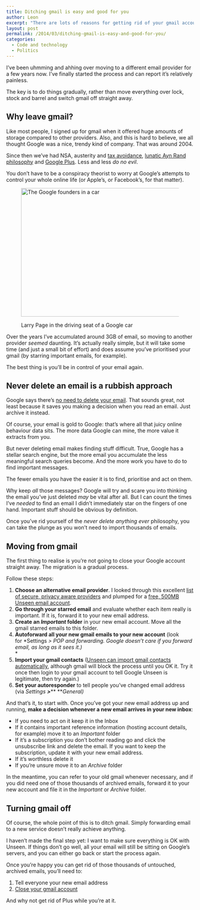 ```yaml
---
title: Ditching gmail is easy and good for you
author: Leon
excerpt: "There are lots of reasons for getting rid of your gmail account. Once you get your head around deleting email, it's an easy process."
layout: post
permalink: /2014/03/ditching-gmail-is-easy-and-good-for-you/
categories:
  - Code and technology
  - Politics
---
```

I&#8217;ve been uhmming and ahhing over moving to a different email provider for a few years now. I&#8217;ve finally started the process and can report it&#8217;s relatively painless.

The key is to do things gradually, rather than move everything over lock, stock and barrel and switch gmail off straight away.

## Why leave gmail?

Like most people, I signed up for gmail when it offered huge amounts of storage compared to other providers. Also, and this is hard to believe, we all thought Google was a nice, trendy kind of company. That was around 2004.

Since then we&#8217;ve had NSA, austerity and [tax avoidance][1], [lunatic Ayn Rand philosophy][2] and [Google Plus][3]. Less and less *do no evil*.

You don&#8217;t have to be a conspiracy theorist to worry at Google&#8217;s attempts to control your whole online life (or Apple&#8217;s, or Facebook&#8217;s, for that matter).<figure class="figure alignnone">

<img alt="The Google founders in a car" src="http://leonpaternoster.com/wp-content/uploads/2014/03/google-owners.jpg" width="800" height="345" /><figcaption class="secondary">Larry Page in the driving seat of a Google car</figcaption></figure> 
Over the years I&#8217;ve accumulated around 3GB of email, so moving to another provider *seemed* daunting. It&#8217;s actually really simple, but it will take some time (and just a small bit of effort) and does assume you&#8217;ve prioritised your gmail (by starring important emails, for example).

The best thing is you&#8217;ll be in control of your email again.

## Never delete an email is a rubbish approach

Google says there&#8217;s [no need to delete your email][4]. That sounds great, not least because it saves you making a decision when you read an email. Just archive it instead.

Of course, your email is gold to Google: that&#8217;s where all that juicy online behaviour data sits. The more data Google can mine, the more value it extracts from you.

But never deleting email makes finding stuff difficult. True, Google has a stellar search engine, but the more email you accumulate the less meaningful search queries become. And the more work you have to do to find important messages.

The fewer emails you have the easier it is to find, prioritise and act on them.

Why keep *all* those messages? Google will try and scare you into thinking the email you&#8217;ve just deleted *may* be vital after all. But I can count the times I&#8217;ve *needed* to find an email I didn&#8217;t immediately star on the fingers of one hand. Important stuff should be obvious by definition.

Once you&#8217;ve rid yourself of the *never delete anything ever* philosophy, you can take the plunge as you won&#8217;t need to import thousands of emails.

## Moving from gmail

The first thing to realise is you&#8217;re not going to close your Google account straight away. The migration is a gradual process.

Follow these steps:

1.  **Choose an alternative email provider**. I looked through this excellent [list of secure, privacy aware providers][5] and plumped for a [free, 500MB Unseen email account][6].
2.  **Go through your starred email** and evaluate whether each item really is important. If it is, forward it to your new email address.
3.  **Create an *Important* folder** in your new email account. Move all the gmail starred emails to this folder.
4.  **Autoforward all your new gmail emails to your new account** (look for *Settings *> *POP and forwarding*. Google doesn&#8217;t care if you forward email, as long as it sees it.)*  
    *
5.  **Import your gmail contacts** ([Unseen can import gmail contacts automatically][7], although gmail will block the process until you OK it. Try it once then login to your gmail account to tell Google Unseen is legitimate, then try again.)
6.  **Set your autoresponder** to tell people you&#8217;ve changed email address (via *Settings **>***** ***General)*

And that&#8217;s it, to start with. Once you&#8217;ve got your new email address up and running, **make a decision whenever a new email arrives in your new inbox**:

*   If you need to act on it keep it in the Inbox
*   If it contains important reference information (hosting account details, for example) move it to an *Important* folder
*   If it&#8217;s a subscription you don&#8217;t bother reading go and click the unsubscribe link and delete the email. If you want to keep the subscription, update it with your new email address.
*   If it&#8217;s worthless delete it
*   If you&#8217;re unsure move it to an *Archive* folder

In the meantime, you can refer to your old gmail whenever necessary, and if you did need one of those thousands of archived emails, forward it to your new account and file it in the *Important* or *Archive* folder.

## Turning gmail off

Of course, the whole point of this is to ditch gmail. Simply forwarding email to a new service doesn&#8217;t really achieve anything.

I haven&#8217;t made the final step yet: I want to make sure everything is OK with Unseen. If things don&#8217;t go well, all your email will still be sitting on Google&#8217;s servers, and you can either go back or start the process again.

Once you&#8217;re happy you can get rid of those thousands of untouched, archived emails, you&#8217;ll need to:

1.  Tell everyone your new email address
2.  [Close your gmail account][8]

And why not get rid of Plus while you&#8217;re at it.

 [1]: http://www.theinquirer.net/inquirer/news/2197482/google-won-t-be-paying-much-uk-tax
 [2]: http://arstechnica.com/business/2013/05/larry-page-wants-you-to-stop-worrying-and-let-him-fix-the-world/
 [3]: http://leonpaternoster.com/2013/11/google-plus-autogenerated-pages-for-businesses-a-pain/ "Google plus generated pages cause problems"
 [4]: http://gmailblog.blogspot.co.uk/2008/04/9-reasons-to-archive.html
 [5]: http://thesimplecomputer.info/free-webmail-for-better-privacy/
 [6]: http://unseen.is
 [7]: http://support.unseen.is/031257-How-to-enter-contacts-in-your-address-book
 [8]: http://www.washingtonpost.com/business/technology/how-to-close-your-google-account/2012/01/25/gIQADAxbQQ_story.html